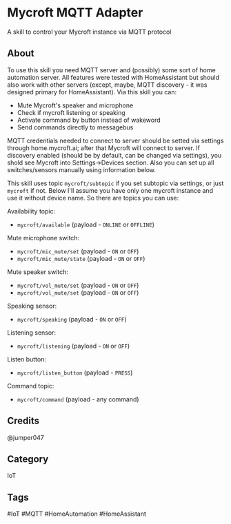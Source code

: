 # Mycroft MQTT Adapter
A skill to control your Mycroft instance via MQTT protocol

## About 

To use this skill you need MQTT server and (possibly) some sort of home automation server. All features were tested with HomeAssistant but should also work with other servers (except, maybe, MQTT discovery - it was designed primary for HomeAssistant). Via this skill you can:

- Mute Mycroft's speaker and microphone
- Check if mycroft listening or speaking
- Activate command by button instead of wakeword
- Send commands directly to messagebus

MQTT credentials needed to connect to server should be setted via settings through home.mycroft.ai; after that Mycroft will connect to server. If discovery enabled (should be by default, can be changed via settings), you shold see Mycroft into Settings->Devices section. Also you can set up all switches/sensors manually using information below.

This skill uses topic `mycroft/subtopic` if you set subtopic via settings, or just `mycroft` if not. Below I'll assume you have only one mycroft instance and use it without device name. So there are topics you can use:

Availability topic:

- `mycroft/available` (payload - `ONLINE` or `OFFLINE`)

Mute microphone switch:

- `mycroft/mic_mute/set` (payload - `ON` or `OFF`)
- `mycroft/mic_mute/state` (payload - `ON` or `OFF`)

Mute speaker switch:

- `mycroft/vol_mute/set` (payload - `ON` or `OFF`)
- `mycroft/vol_mute/set` (payload - `ON` or `OFF`)

Speaking sensor:
- `mycroft/speaking` (payload - `ON` or `OFF`)

Listening sensor:
- `mycroft/listening` (payload - `ON` or `OFF`)

Listen button:
- `mycroft/listen_button` (payload - `PRESS`)

Command topic:
- `mycroft/command` (payload - any command)


 
## Credits 
@jumper047

## Category
IoT

## Tags
#IoT
#MQTT
#HomeAutomation
#HomeAssistant
